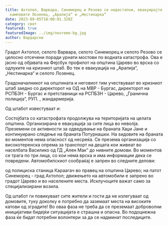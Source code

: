 ```yaml
---
title: Ахтопол, Варвара, Синеморец и Резово се недостапни, евакуирајте ги
  камповите Лозенец, „Арапија“ и „Нестинарка“
date: 2023-09-05T18:00:01.320Z
category: свет
featured: true
featuredImage: ../img/nevreme-bg.jpg
author: Вардарски
---
```

Градот Ахтопол, селото Варвара, селото Синеморец и селото Резово се целосно отсечени поради урнати мостови по водната катастрофа. Ова е јасно од објавата на Фејсбук профилот на општина Царево во врска со одлуките на кризниот штаб. Во тек е евакуација на „Арапија“, „Нестинарка“ и селото Лозенец.

Градоначалникот на општината и неговиот тим учествуваат во кризниот штаб заедно со директорот на ОД на МВР - Бургас, директорот на РСПБЗН - Бургас и претставници на РСПБЗН - Царево, „Гранична полиција“, РУП. , жандармерија.

Од штабот известуваат и:

Состојбата со катастрофата продолжува на територијата на целата општина.
Организирана е евакуација за сите лица во неволја.
Преземени се активности за одведување на браната Хаџи Јане и континуирано следење на браната Потурнашки. На ѕидовите на браната во моментов нема опасност од несреќа.
Се презема организација со високотеренска опрема за транспорт на децата кои живеат во населбата Василико од ГД „Ален Мак“ до нивните домови.
Во моментов се трага по три лица, со кои нема врска и има информации дека се повредени.
Автомобилскиот сообраќај е запрен во следните делови:

од полициска станица Караагач во правец на општина Царево;
на патот Синеморец - град Ахтопол;
движењето на автомобили е запрено во градот Царево и во населените места.
Исклучоците важат само за специјализирани возила.

Од штабот ги повикуваат сите жители и гости да не излегуваат од домовите, туку доколку е потребно да заземаат места на високите катови од зградите! Во оваа фаза не треба да се преземаат доброволни иницијативи бидејќи ситуацијата е страшна и опасна. Во подоцнежна фаза ќе бидат потребни волонтери за да се надминат последиците.